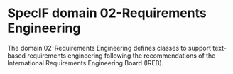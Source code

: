 SpecIF domain 02-Requirements Engineering
===

The domain 02-Requirements Engineering defines classes to support text-based 
requirements engineering following the recommendations of the International Requirements 
Engineering Board (IREB). 